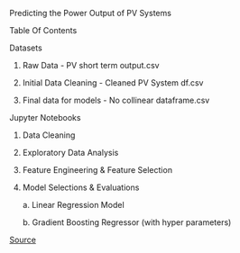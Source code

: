 Predicting the Power Output of PV Systems

Table Of Contents

Datasets

1. Raw Data - PV short term output.csv

2. Initial Data Cleaning - Cleaned PV System df.csv

3. Final data for models - No collinear dataframe.csv

Jupyter Notebooks

1. Data Cleaning

2. Exploratory Data Analysis

3. Feature Engineering & Feature Selection

4. Model Selections & Evaluations

   a. Linear Regression Model
   
   b. Gradient Boosting Regressor (with hyper parameters)

[Source](https://moloonaila.medium.com/forecasting-the-power-output-of-pv-systems-using-an-ml-algorithm-5fbd2fabc66a)
